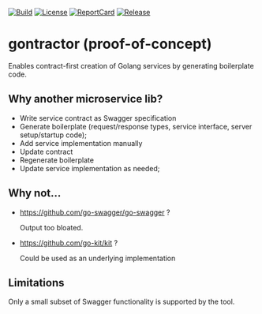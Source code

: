 [![Build][Build-Status-Image]][Build-Status-Url]
[![License][License-Image]][License-Url]
[![ReportCard][ReportCard-Image]][ReportCard-Url]
[![Release][Release-Image]][Release-Url]


# gontractor (proof-of-concept)

Enables contract-first creation of Golang services by generating boilerplate code.

## Why another microservice lib?
* Write service contract as Swagger specification
* Generate boilerplate (request/response types, service interface, server setup/startup code);
* Add service implementation manually
* Update contract
* Regenerate boilerplate
* Update service implementation as needed;

## Why not...

* https://github.com/go-swagger/go-swagger ?
  
  Output too bloated. 

* https://github.com/go-kit/kit ?
  
  Could be used as an underlying implementation

## Limitations

Only a small subset of Swagger functionality is supported by the tool. 

[License-Url]: https://raw.githubusercontent.com/viktorasm/gontractor/master/LICENSE
[License-Image]: https://img.shields.io/:license-mit-blue.svg
[ReportCard-Url]: http://goreportcard.com/report/viktorasm/gontractor
[ReportCard-Image]: http://goreportcard.com/badge/viktorasm/gontractor
[Build-Status-Url]: http://travis-ci.org/viktorasm/gontractor
[Build-Status-Image]: https://img.shields.io/travis/viktorasm/gontractor.svg
[Release-Url]: https://github.com/viktorasm/gontractor/releases/tag/v0.1
[Release-image]: http://img.shields.io/badge/gontractor-v0.1-1eb0fc.svg
